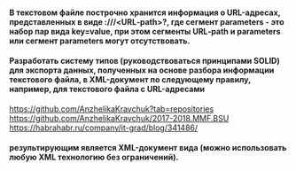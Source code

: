 #### В текстовом файле построчно хранится информация о URL-адресах, представленных в виде <scheme>://<host>/<URL‐path>?<parameters>, где сегмент parameters - это набор пар вида key=value, при этом сегменты URL‐path и parameters  или сегмент parameters могут отсутствовать. 
#### Разработать систему типов (руководствоваться принципами SOLID) для экспорта данных, полученных на основе разбора информации текстового файла, в XML-документ по следующему правилу, например, для текстового файла с URL-адресами 
https://github.com/AnzhelikaKravchuk?tab=repositories 
https://github.com/AnzhelikaKravchuk/2017-2018.MMF.BSU
https://habrahabr.ru/company/it-grad/blog/341486/ 
#### результирующим является XML-документ вида (можно использовать любую XML технологию без ограничений).

